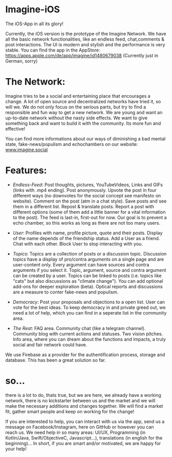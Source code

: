 # Imagine-iOS
The iOS-App in all its glory!

Currently, the iOS version is the prototype of the Imagine Network. We have all the basic network functionalities, like an endless feed, chat,comments & post interactions. The UI is modern and stylish and the performance is very stable. 
You can find the app in the AppStore: https://apps.apple.com/de/app/imagine/id1480679038 (Currently just in German, sorry) 

# The Network:
Imagine tries to be a social and entertaining place that encourages a change. A lot of open source and decentralized networks have tried it, so will we. We do not only focus on the serious parts, but try to find a responsible and fun way to get a new network.
We are young and want an up-to-date network without the nasty side effects. We want to give something back and want to build it with the community. Its more fun and effective!

You can find more informations about our ways of diminishing a bad mental state, fake-news/populism and echochambers on our website: www.imagine.social  

# Features:
- *Endless-Feed*: 
Post thoughts, pictures, YouTubeVideos, Links and GIFs (links with .mp4 ending).
Post anonymously.
Upvote the post in four different ways (no downvotes for the social concept see manifesto on website).
Comment on the post (atm in a chat style).
Save posts and see them in a different list.
Repost & translate posts.
Report a post with different options (some of them add a little banner for a vital information to the post).
The feed is last-in, first-out for now. Our goal is to prevent a echo chamber, so this works as long as there are not too many users.

- *User*:
Profiles with name, profile picture, quote and their posts. Display of the name depends of the friendship status. 
Add a User as a friend.
Chat with each other.
Block User to stop interacting with you.

- *Topics*:
Topics are a collection of posts or a discussion topic.
Discussion topics have a display of pro/contra arguments on a single page and are user-content only.
Every argument can have sources and contra arguments if you select it. 
Topic, argument, source and contra argument can be created by a user. 
Topics can be linked to posts (i.e. topics like "cats" but also discussions as "climate change").
You can add optional add-ons for deeper exploration (beta).
Optical reports and discussions are a measure to conter fake-news and populism.

- *Democracy*:
Post your proposals and objections to a open list. 
User can vote for the best ideas.
To keep democracy in and private greed out, we need a lot of help, which you can find in a seperate list in the community area.

- *The Rest*:
FAQ area.
Community chat (like a telegram channel).
Community blog with current actions and statuses.
Two vision pitches.
Info area, where you can dream about the functions and impacts, a truly social and fair network could have.

We use Firebase as a provider for the authentification process, storage and database. This has been a great solution so far.

# so...
there is a lot to do, thats true, but we are here, we already have a working network, there is no kickstarter between us and the market and we will make the necessary additions and changes together. We will find a market fit, gather smart people and keep on working for the change! 

If you are interested to help, you can interact with us via the app, send us a message on Facebook/Instagram, here on GitHub or however you can reach us. We need help in so many areas: UI/UX, Programming (in Kotlin/Java, Swift/ObjectiveC, Javascript...), translations (in english for the beginning)... In short, if you are smart and/or motivated, we are happy for your help!

